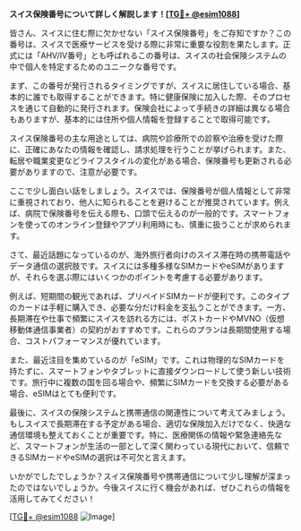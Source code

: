 **スイス保険番号について詳しく解説します！[[TG💪+ @esim1088](https://t.me/s/esim1088)]**

皆さん、スイスに住む際に欠かせない「スイス保険番号」をご存知ですか？この番号は、スイスで医療サービスを受ける際に非常に重要な役割を果たします。正式には「AHV/IV番号」とも呼ばれるこの番号は、スイスの社会保険システムの中で個人を特定するためのユニークな番号です。

まず、この番号が発行されるタイミングですが、スイスに居住している場合、基本的に誰でも取得することができます。特に健康保険に加入した際、そのプロセスを通じて自動的に発行されます。保険会社によって手続きの詳細は異なる場合もありますが、基本的には住所や個人情報を登録することで取得可能です。

スイス保険番号の主な用途としては、病院や診療所での診察や治療を受けた際に、正確にあなたの情報を確認し、請求処理を行うことが挙げられます。また、転居や職業変更などライフスタイルの変化がある場合、保険番号も更新される必要がありますので、注意が必要です。

ここで少し面白い話をしましょう。スイスでは、保険番号が個人情報として非常に重視されており、他人に知られることを避けることが推奨されています。例えば、病院で保険番号を伝える際も、口頭で伝えるのが一般的です。スマートフォンを使ってのオンライン登録やアプリ利用時にも、慎重に扱うことが求められます。

さて、最近話題になっているのが、海外旅行者向けのスイス滞在時の携帯電話やデータ通信の選択肢です。スイスには多種多様なSIMカードやeSIMがありますが、それらを選ぶ際にはいくつかのポイントを考慮する必要があります。

例えば、短期間の観光であれば、プリペイドSIMカードが便利です。このタイプのカードは手軽に購入でき、必要な分だけ料金を支払うことができます。一方、長期滞在や仕事で頻繁にスイスを訪れる方には、ポストカードやMVNO（仮想移動体通信事業者）の契約がおすすめです。これらのプランは長期間使用する場合、コストパフォーマンスが優れています。

また、最近注目を集めているのが「eSIM」です。これは物理的なSIMカードを持たずに、スマートフォンやタブレットに直接ダウンロードして使う新しい技術です。旅行中に複数の国を回る場合や、頻繁にSIMカードを交換する必要がある場合、eSIMはとても便利です。

最後に、スイスの保険システムと携帯通信の関連性について考えてみましょう。もしスイスで長期滞在する予定がある場合、適切な保険加入だけでなく、快適な通信環境も整えておくことが重要です。特に、医療関係の情報や緊急連絡先など、スマートフォンが生活の一部として深く関わっている現代において、信頼できるSIMカードやeSIMの選択は不可欠と言えます。

いかがでしたでしょうか？スイス保険番号や携帯通信について少し理解が深まったのではないでしょうか。今後スイスに行く機会があれば、ぜひこれらの情報を活用してみてください！

[[TG💪+ @esim1088](https://t.me/s/esim1088) ![Image](https://i.postimg.cc/Y0z9fWf4/image.png)]